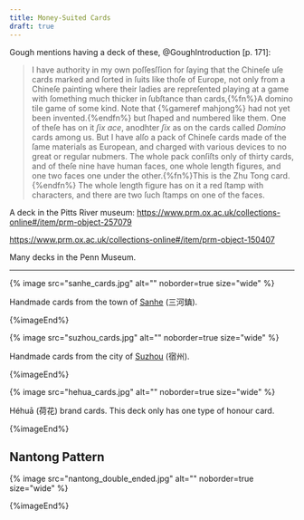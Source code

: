 ```yaml
---
title: Money-Suited Cards
draft: true
---
```


Gough mentions having a deck of these, @GoughIntroduction [p. 171]:

> I have authority in my own poſſesſſion for ſaying that the Chineſe uſe cards marked and ſorted in ſuits like thoſe of Europe, not only from a Chineſe painting where their ladies are repreſented playing at a game with ſomething much thicker in ſubſtance than cards,{%fn%}A domino tile game of some kind. Note that {%gameref mahjong%} had not yet been invented.{%endfn%} but ſhaped and numbered like them. One of theſe has on it *ſix ace*, anodhter *ſix* as on the cards called *Domino* cards among us. But I have alſo a pack of Chineſe cards made of the ſame materials as European, and charged with various devices to no great or regular nubmers. The whole pack conſiſts only of thirty cards, and of theſe nine have human faces, one whole length figures, and one two faces one under the other.{%fn%}This is the Zhu Tong card.{%endfn%} The whole length figure has on it a red ſtamp with characters, and there are two ſuch ſtamps on one of the faces.


A deck in the Pitts River museum: https://www.prm.ox.ac.uk/collections-online#/item/prm-object-257079

https://www.prm.ox.ac.uk/collections-online#/item/prm-object-150407



Many decks in the Penn Museum.

---

{% image src="sanhe_cards.jpg" alt=""
    noborder=true size="wide" %}

Handmade cards from the town of
[Sanhe](https://en.wikipedia.org/wiki/Sanhe,_Feixi_County) (<span
lang="zh-Hant">三河鎮</span>).

{%imageEnd%}

{% image src="suzhou_cards.jpg" alt="" 
    noborder=true size="wide" %}

Handmade cards from the city of
[Suzhou](https://en.wikipedia.org/wiki/Suzhou,_Anhui) (<span
lang="zh-Hant">宿州</span>).

{%imageEnd%}


{% image src="hehua_cards.jpg" alt="" 
    noborder=true size="wide" %}

<span lang="cmn-Latn-pinyin" class="noun">Héhuā</span> (<span lang="zh">荷花</span>)
brand cards. This deck only has one type of honour card.

{%imageEnd%}

## Nantong Pattern

{% image src="nantong_double_ended.jpg" alt="" 
    noborder=true size="wide" %}

<!-- http://anthonylesq.blogspot.com/2019/02/long-cards-5-double-faced-nantong.html -->

{%imageEnd%}
